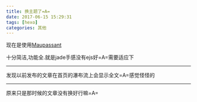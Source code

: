 ```yaml
---
title: 换主题了=A=
date: 2017-06-15 15:29:31
tags: [hexo]
categories: 其他
---
```

现在是使用[Maupassant](https://github.com/tufu9441/maupassant-hexo)

十分简洁,功能全.就是jade手感没有ejs好=A=需要适应下

***
发现以前发布的文章在首页的瀑布流上会显示全文=A=感觉怪怪的
***
原来只是那时候的文章没有换好行嘛=A=